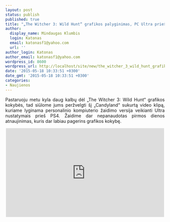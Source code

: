 ```yaml
---
layout: post
status: publish
published: true
title: "„The Witcher 3: Wild Hunt“ grafikos palyginimas, PC Ultra prieš PS4"
author:
  display_name: Mindaugas Klumbis
  login: Katonas
  email: katonasf1@yahoo.com
  url: ''
author_login: Katonas
author_email: katonasf1@yahoo.com
wordpress_id: 8600
wordpress_url: http://localhost/site/new/the_witcher_3_wild_hunt_grafikos_palyginimas_pc_ultra_pries_ps4/
date: '2015-05-18 10:33:51 +0300'
date_gmt: '2015-05-18 10:33:51 +0300'
categories:
- Naujienos
---
```

<p style="text-align: justify;">
	Pastaruoju metu kyla daug kalbų dėl „The Witcher 3: Wild Hunt“ grafikos kokybės, tad siūlome jums peržvelgti šį „Candyland“ sukurtą video klipą, kuriame lyginama personalinio kompiuterio žaidimo versija veikianti Ultra nustatymais prieš PS4. Žaidime dar nepanaudotas pirmos dienos atnaujinimas, kuris dar labiau pagerins grafikos kokybę.</p>
<p style="text-align: center;">
	<iframe allowfullscreen="" frameborder="0" height="281" src="https://www.youtube.com/embed/1fUGFmmikn4" width="500"></iframe></p>
